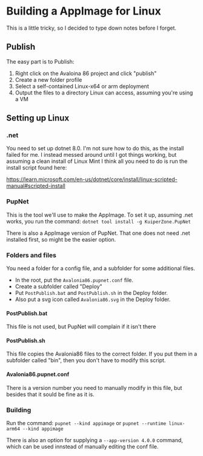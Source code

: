 # Building a AppImage for Linux

This is a little tricky, so I decided to type down notes before I forget.

## Publish

The easy part is to Publish:
 1. Right click on the Avaloina 86 project and click "publish"
 2. Create a new folder profile
 3. Select a self-contained Linux-x64 or arm deployment
 4. Output the files to a directory Linux can access, assuming you're using a VM

## Setting up Linux

### .net

You need to set up dotnet 8.0. I'm not sure how to do this, as the install failed for me.
I instead messed around until I got things working, but assuming a clean install of
Linux Mint I think all you need to do is run the install script found here:

https://learn.microsoft.com/en-us/dotnet/core/install/linux-scripted-manual#scripted-install

### PupNet

This is the tool we'll use to make the AppImage. To set it up, assuming .net works, you
run the command: ```dotnet tool install -g KuiperZone.PupNet```

There is also a AppImage version of PupNet. That one does not need .net installed first,
so might be the easier option.

### Folders and files

You need a folder for a config file, and a subfolder for some additional files.
 - In the root, put the ```Avalonia86.pupnet.conf``` file.
 - Create a subfolder called "Deploy"
 - Put ```PostPublish.bat``` and ```PostPublish.sh``` in the Deploy folder.
 - Also put a svg icon called ```Avalonia86.svg``` in the Deploy folder.

 #### PostPublish.bat

 This file is not used, but PupNet will complain if it isn't there

 #### PostPublish.sh

 This file copies the Avalonia86 files to the correct folder. If you put them in a
 subfolder called "bin", then you don't have to modify this script.

 #### Avalonia86.pupnet.conf

 There is a version number you need to manually modify in this file, but besides that
 it sould be fine as it is.

 ### Building

 Run the command: ```pupnet --kind appimage``` or ```pupnet --runtime linux-arm64 --kind appimage```

 There is also an option for supplying a ```--app-version 4.0.0``` command, which can
 be used innstead of manually editing the conf file.